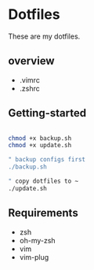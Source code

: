 # Dotfiles

These are my dotfiles.

## overview

- .vimrc
- .zshrc

## Getting-started

```bash

chmod +x backup.sh
chmod +x update.sh

" backup configs first
./backup.sh

" copy dotfiles to ~
./update.sh

```

## Requirements

- zsh
- oh-my-zsh
- vim
- vim-plug
